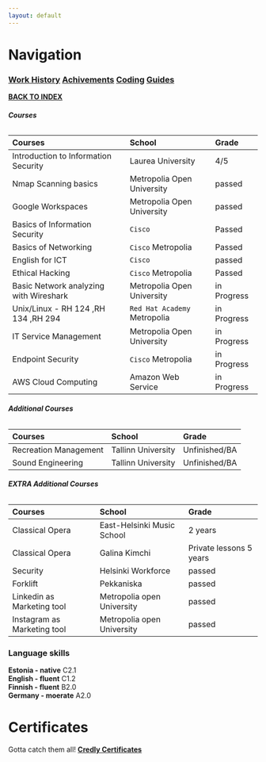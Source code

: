 ```yaml
---
layout: default
---
```

# Navigation<br>
### **[Work History](WorkHistory.md)   [Achivements](Achivements.md)   [Coding](Coding.md)  [Guides](Guides.md)**<br>

**[BACK TO INDEX](index.md)**


###### **Courses**

| Courses        | School          | Grade |
|:-------------|:------------------|:------|
| Introduction to Information Security           | Laurea University | 4/5  |
| Nmap Scanning basics | Metropolia Open University   | passed  |
| Google Workspaces           | Metropolia Open University      | passed   |
| Basics of Information Security           | `Cisco` | Passed  |
| Basics of Networking           | `Cisco` Metropolia | Passed  |
| English for ICT  | `Cisco`   | passed  |
| Ethical Hacking           | `Cisco` Metropolia      | Passed   |
| Basic Network analyzing with Wireshark           | Metropolia Open University | in Progress  |
| Unix/Linux - RH 124 ,RH 134 ,RH 294           | `Red Hat Academy` Metropolia | in Progress  |
| IT Service Management           | Metropolia Open University | in Progress  |
| Endpoint Security  | `Cisco` Metropolia   | in Progress  |
| AWS Cloud Computing           | Amazon Web Service      | in Progress   |

###### **Additional Courses**

| Courses        | School          | Grade |
|:-------------|:------------------|:------|
| Recreation Management                      | Tallinn University | Unfinished/BA  |
| Sound Engineering            | Tallinn University   | Unfinished/BA  |

###### **EXTRA Additional Courses**

| Courses        | School          | Grade |
|:-------------|:------------------|:------|
| Classical Opera                      | East-Helsinki Music School | 2 years  |
| Classical Opera            | Galina Kimchi   | Private lessons 5 years  |
| Security                      | Helsinki Workforce | passed |
| Forklift            | Pekkaniska   | passed  |
| Linkedin as Marketing tool                     | Metropolia open University | passed |
| Instagram as Marketing tool            | Metropolia open University   | passed  |

### Language skills<br>

**Estonia - native** C2.1<br>
**English - fluent** C1.2<br>
**Finnish - fluent** B2.0<br>
**Germany - moerate** A2.0<br>


# Certificates

Gotta catch them all!
**[Credly Certificates](https://www.credly.com/users/meelis-norenberg)**

